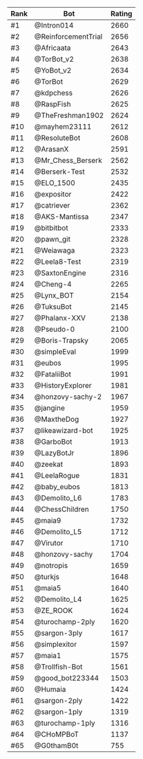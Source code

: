 Rank|Bot|Rating
---|---|---
#1|@Intron014|2660
#2|@ReinforcementTrial|2656
#3|@Africaata|2643
#4|@TorBot_v2|2638
#5|@YoBot_v2|2634
#6|@TorBot|2629
#7|@kdpchess|2626
#8|@RaspFish|2625
#9|@TheFreshman1902|2624
#10|@mayhem23111|2612
#11|@ResoluteBot|2608
#12|@ArasanX|2591
#13|@Mr_Chess_Berserk|2562
#14|@Berserk-Test|2532
#15|@ELO_1500|2435
#16|@expositor|2422
#17|@catriever|2362
#18|@AKS-Mantissa|2347
#19|@bitbitbot|2333
#20|@pawn_git|2328
#21|@Weiawaga|2323
#22|@Leela8-Test|2319
#23|@SaxtonEngine|2316
#24|@Cheng-4|2265
#25|@Lynx_BOT|2154
#26|@TuksuBot|2145
#27|@Phalanx-XXV|2138
#28|@Pseudo-0|2100
#29|@Boris-Trapsky|2065
#30|@simpleEval|1999
#31|@eubos|1995
#32|@FataliiBot|1991
#33|@HistoryExplorer|1981
#34|@honzovy-sachy-2|1967
#35|@jangine|1959
#36|@MaxtheDog|1927
#37|@likeawizard-bot|1925
#38|@GarboBot|1913
#39|@LazyBotJr|1896
#40|@zeekat|1893
#41|@LeelaRogue|1831
#42|@baby_eubos|1813
#43|@Demolito_L6|1783
#44|@ChessChildren|1750
#45|@maia9|1732
#46|@Demolito_L5|1712
#47|@Virutor|1710
#48|@honzovy-sachy|1704
#49|@notropis|1659
#50|@turkjs|1648
#51|@maia5|1640
#52|@Demolito_L4|1625
#53|@ZE_ROOK|1624
#54|@turochamp-2ply|1620
#55|@sargon-3ply|1617
#56|@simplexitor|1597
#57|@maia1|1575
#58|@Trollfish-Bot|1561
#59|@good_bot223344|1503
#60|@Humaia|1424
#61|@sargon-2ply|1422
#62|@sargon-1ply|1319
#63|@turochamp-1ply|1316
#64|@CHoMPBoT|1137
#65|@G0thamB0t|755
